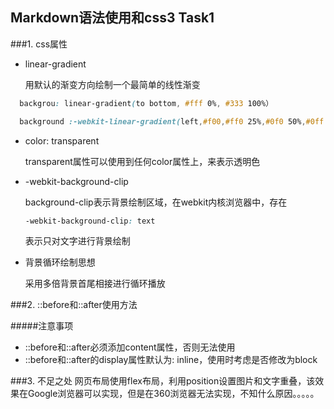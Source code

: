 ﻿## Markdown语法使用和css3 Task1
###1. css属性
 -  linear-gradient
   	
	用默认的渐变方向绘制一个最简单的线性渐变
  ``` css
 	backgrou: linear-gradient(to bottom, #fff 0%, #333 100%）

	background :-webkit-linear-gradient(left,#f00,#ff0 25%,#0f0 50%,#0ff 70%, #f00);
  ```
 - color:  transparent

	transparent属性可以使用到任何color属性上，来表示透明色
 - -webkit-background-clip	

	background-clip表示背景绘制区域，在webkit内核浏览器中，存在
	``` css
	-webkit-background-clip: text
	```
	表示只对文字进行背景绘制
	
 - 背景循环绘制思想

	采用多倍背景首尾相接进行循环播放  
	
###2. ::before和::after使用方法

#####注意事项

 - ::before和::after必须添加content属性，否则无法使用
 - ::before和::after的display属性默认为: inline，使用时考虑是否修改为block

###3. 不足之处
网页布局使用flex布局，利用position设置图片和文字重叠，该效果在Google浏览器可以实现，但是在360浏览器无法实现，不知什么原因。。。。。

　　
